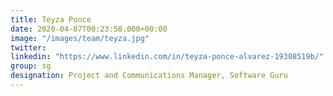```yaml
---
title: Teyza Ponce
date: 2020-04-07T00:23:58.000+00:00
image: "/images/team/teyza.jpg"
twitter: 
linkedin: "https://www.linkedin.com/in/teyza-ponce-alvarez-19308519b/"
group: sg
designation: Project and Communications Manager, Software Guru
---
```


